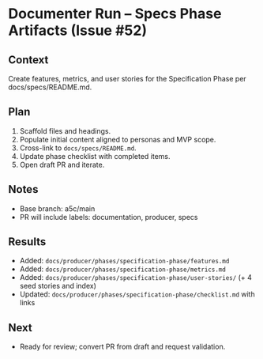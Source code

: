 # Documenter Run – Specs Phase Artifacts (Issue #52)

## Context
Create features, metrics, and user stories for the Specification Phase per docs/specs/README.md.

## Plan
1. Scaffold files and headings.
2. Populate initial content aligned to personas and MVP scope.
3. Cross-link to `docs/specs/README.md`.
4. Update phase checklist with completed items.
5. Open draft PR and iterate.

## Notes
- Base branch: a5c/main
- PR will include labels: documentation, producer, specs

## Results
- Added: `docs/producer/phases/specification-phase/features.md`
- Added: `docs/producer/phases/specification-phase/metrics.md`
- Added: `docs/producer/phases/specification-phase/user-stories/` (+ 4 seed stories and index)
- Updated: `docs/producer/phases/specification-phase/checklist.md` with links

## Next
- Ready for review; convert PR from draft and request validation.
